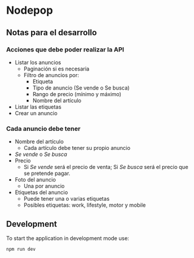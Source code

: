# Nodepop

## Notas para el desarrollo

### Acciones que debe poder realizar la API
  * Listar los anuncios
    * Paginación si es necesaria
    * Filtro de anuncios por:
      * Etiqueta
      * Tipo de anuncio (Se vende o Se busca)
      * Rango de precio (mínimo y máximo)
      * Nombre del artículo
  * Listar las etiquetas
  * Crear un anuncio

### Cada anuncio debe tener
  * Nombre del artículo
    * Cada artículo debe tener su propio anuncio
  * _Se vende_ o _Se busca_
  * Precio
    * Si _Se vende_ será el precio de venta; Si _Se busca_ será el precio que se pretende pagar.
  * Foto del anuncio
    * Una por anuncio
  * Etiquetas del anuncio
    * Puede tener una o varias etiquetas
    * Posibles etiquetas: work, lifestyle, motor y mobile


## Development

To start the application in development mode use:

```js
npm run dev
```